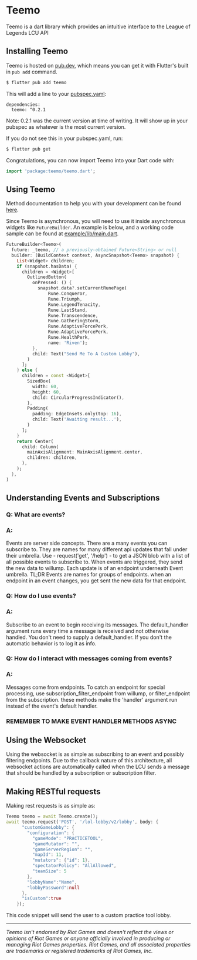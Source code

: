 # Teemo

Teemo is a dart library which provides an intuitive interface to the League of Legends LCU API

## Installing Teemo
Teemo is hosted on [pub.dev](pub.dev), which means you can get it with Flutter's built in `pub add` command.

```bash
$ flutter pub add teemo
```
This will add a line to your [pubspec.yaml](pubspec.yaml):
```
dependencies:
  teemo: ^0.2.1
```
Note: 0.2.1 was the current version at time of writing. It will show up in your pubspec as whatever is the most current version.

If you do not see this in your pubspec.yaml, run:
```bash
$ flutter pub get
```

Congratulations, you can now import Teemo into your Dart code with:
```dart
import 'package:teemo/teemo.dart';
```

## Using Teemo
Method documentation to help you with your development can be found [here](https://pub.dev/documentation/teemo/latest/teemo/teemo-library.html).


Since Teemo is asynchronous, you will need to use it inside asynchronous widgets like `FutureBuilder`. An example is below, and a working code sample can be found at [example/lib/main.dart](example/lib/main.dart).

```dart
FutureBuilder<Teemo>(
  future: _teemo, // a previously-obtained Future<String> or null
  builder: (BuildContext context, AsyncSnapshot<Teemo> snapshot) {
    List<Widget> children;
    if (snapshot.hasData) {
      children = <Widget>[
        OutlinedButton(
          onPressed: () {
            snapshot.data?.setCurrentRunePage(
                Rune.Conqueror,
                Rune.Triumph,
                Rune.LegendTenacity,
                Rune.LastStand,
                Rune.Transcendence,
                Rune.GatheringStorm,
                Rune.AdaptiveForcePerk,
                Rune.AdaptiveForcePerk,
                Rune.HealthPerk,
                name: 'Riven');
          },
          child: Text("Send Me To A Custom Lobby"),
        )
      ];
    } else {
      children = const <Widget>[
        SizedBox(
          width: 60,
          height: 60,
          child: CircularProgressIndicator(),
        ),
        Padding(
          padding: EdgeInsets.only(top: 16),
          child: Text('Awaiting result...'),
        )
      ];
    }
    return Center(
      child: Column(
        mainAxisAlignment: MainAxisAlignment.center,
        children: children,
      ),
    );
  },
)
```

## Understanding Events and Subscriptions
### Q: What are events?
### A:
Events are server side concepts. There are a many events you can subscribe to.
They are names for many different api updates that fall under their umbrella.
Use - request('get', '/help') - to get a JSON blob with a list of all possible events to subscribe to.
When events are triggered, they send the new data to willump.
Each update is of an endpoint underneath Event umbrella.
TL;DR
  Events are names for groups of endpoints.
  when an endpoint in an event changes, you get sent the new data for that endpoint.

### Q: How do I use events?
### A:
Subscribe to an event to begin receiving its messages. The default_handler argument
runs every time a message is received and not otherwise handled. You don't need to
supply a default_handler. If you don't the automatic behavior is to log it as info.

### Q: How do I interact with messages coming from events?
### A:
Messages come from endpoints. To catch an endpoint for special processing,
use subscription_filter_endpoint from willump, or filter_endpoint from the subscription.
these methods make the 'handler' argument run instead of the event's default handler.

###	REMEMBER TO MAKE EVENT HANDLER METHODS ASYNC

## Using the Websocket
Using the websocket is as simple as subscribing to an event and possibly filtering endpoints. Due to the callback nature of this architecture, all websocket actions are automatically called when the LCU sends a message that should be handled by a subscription or subscription filter.

## Making RESTful requests
Making rest requests is as simple as:
```Dart
Teemo teemo = await Teemo.create();
await teemo.request('POST', '/lol-lobby/v2/lobby', body: {
      "customGameLobby": {
        "configuration": {
          "gameMode": "PRACTICETOOL",
          "gameMutator": "",
          "gameServerRegion": "",
          "mapId": 11,
          "mutators": {"id": 1},
          "spectatorPolicy": "AllAllowed",
          "teamSize": 5
        },
        "lobbyName":"Name",
        "lobbyPassword":null
      },
      "isCustom":true
    });
```
This code snippet will send the user to a custom practice tool lobby.

---
*Teemo isn't endorsed by Riot Games and doesn't reflect the views or opinions of Riot Games or anyone officially involved in producing or managing Riot Games properties. Riot Games, and all associated properties are trademarks or registered trademarks of Riot Games, Inc.*
